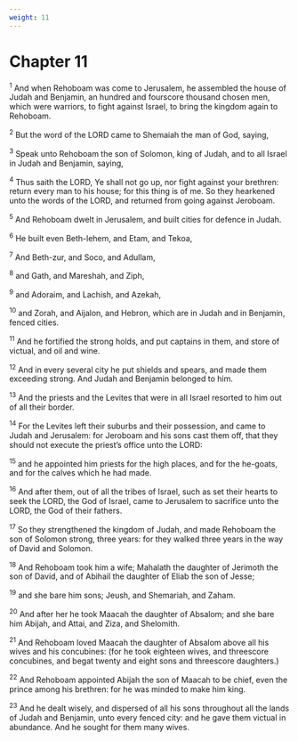```yaml
---
weight: 11
---
```


# Chapter 11

<sup>1</sup> And when Rehoboam was come to Jerusalem, he assembled the house of Judah and Benjamin, an hundred and fourscore thousand chosen men, which were warriors, to fight against Israel, to bring the kingdom again to Rehoboam. 

<sup>2</sup> But the word of the LORD came to Shemaiah the man of God, saying, 

<sup>3</sup> Speak unto Rehoboam the son of Solomon, king of Judah, and to all Israel in Judah and Benjamin, saying, 

<sup>4</sup> Thus saith the LORD, Ye shall not go up, nor fight against your brethren: return every man to his house; for this thing is of me. So they hearkened unto the words of the LORD, and returned from going against Jeroboam. 

<sup>5</sup> And Rehoboam dwelt in Jerusalem, and built cities for defence in Judah. 

<sup>6</sup> He built even Beth-lehem, and Etam, and Tekoa, 

<sup>7</sup> And Beth-zur, and Soco, and Adullam, 

<sup>8</sup> and Gath, and Mareshah, and Ziph, 

<sup>9</sup> and Adoraim, and Lachish, and Azekah, 

<sup>10</sup> and Zorah, and Aijalon, and Hebron, which are in Judah and in Benjamin, fenced cities. 

<sup>11</sup> And he fortified the strong holds, and put captains in them, and store of victual, and oil and wine. 

<sup>12</sup> And in every several city he put shields and spears, and made them exceeding strong. And Judah and Benjamin belonged to him. 

<sup>13</sup> And the priests and the Levites that were in all Israel resorted to him out of all their border. 

<sup>14</sup> For the Levites left their suburbs and their possession, and came to Judah and Jerusalem: for Jeroboam and his sons cast them off, that they should not execute the priest’s office unto the LORD: 

<sup>15</sup> and he appointed him priests for the high places, and for the he-goats, and for the calves which he had made. 

<sup>16</sup> And after them, out of all the tribes of Israel, such as set their hearts to seek the LORD, the God of Israel, came to Jerusalem to sacrifice unto the LORD, the God of their fathers. 

<sup>17</sup> So they strengthened the kingdom of Judah, and made Rehoboam the son of Solomon strong, three years: for they walked three years in the way of David and Solomon. 

<sup>18</sup> And Rehoboam took him a wife; Mahalath the daughter of Jerimoth the son of David, and of Abihail the daughter of Eliab the son of Jesse; 

<sup>19</sup> and she bare him sons; Jeush, and Shemariah, and Zaham. 

<sup>20</sup> And after her he took Maacah the daughter of Absalom; and she bare him Abijah, and Attai, and Ziza, and Shelomith. 

<sup>21</sup> And Rehoboam loved Maacah the daughter of Absalom above all his wives and his concubines: (for he took eighteen wives, and threescore concubines, and begat twenty and eight sons and threescore daughters.) 

<sup>22</sup> And Rehoboam appointed Abijah the son of Maacah to be chief, even the prince among his brethren: for he was minded to make him king. 

<sup>23</sup> And he dealt wisely, and dispersed of all his sons throughout all the lands of Judah and Benjamin, unto every fenced city: and he gave them victual in abundance. And he sought for them many wives. 



